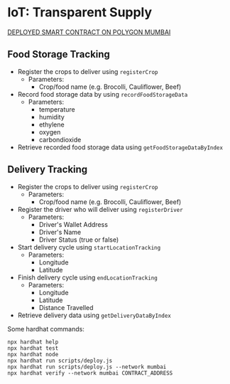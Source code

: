 # IoT: Transparent Supply

[DEPLOYED SMART CONTRACT ON POLYGON MUMBAI](https://mumbai.polygonscan.com/address/0x56c6eAaB1698a54985c8c948A6650Fc54fdb7242#code)

## Food Storage Tracking

- Register the crops to deliver using `registerCrop`
  - Parameters:
    - Crop/food name (e.g. Brocolli, Cauliflower, Beef)
- Record food storage data by using `recordFoodStorageData`
  - Parameters:
    - temperature
    - humidity
    - ethylene
    - oxygen
    - carbondioxide
- Retrieve recorded food storage data using `getFoodStorageDataByIndex`

## Delivery Tracking

- Register the crops to deliver using `registerCrop`
  - Parameters:
    - Crop/food name (e.g. Brocolli, Cauliflower, Beef)
- Register the driver who will deliver using `registerDriver`
  - Parameters:
    - Driver's Wallet Address
    - Driver's Name
    - Driver Status (true or false)
- Start delivery cycle using `startLocationTracking`
  - Parameters:
    - Longitude
    - Latitude
- Finish delivery cycle using `endLocationTracking`
  - Parameters:
    - Longitude
    - Latitude
    - Distance Travelled
- Retrieve delivery data using `getDeliveryDataByIndex`

Some hardhat commands:

```shell
npx hardhat help
npx hardhat test
npx hardhat node
npx hardhat run scripts/deploy.js
npx hardhat run scripts/deploy.js --network mumbai
npx hardhat verify --network mumbai CONTRACT_ADDRESS
```
